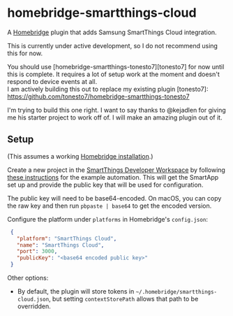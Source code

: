 # homebridge-smartthings-cloud

A [Homebridge](https://homebridge.io) plugin that adds Samsung SmartThings
Cloud integration.

This is currently under active development, so I do not recommend using this for
now. 

You should use [homebridge-smartthings-tonesto7][tonesto7] for now until this is complete. 
It requires a lot of setup work at the moment and doesn't respond to device events at all.  
I am actively building this out to replace my existing plugin [tonesto7]: https://github.com/tonesto7/homebridge-smartthings-tonesto7

I'm trying to build this one right.  I want to say thanks to @kejadlen for giving me his starter project to work off of.   I will make an amazing plugin out of it. 


## Setup

(This assumes a working [Homebridge installation][installation].)

Create a new project in the [SmartThings Developer Workspace][workspace] by
following [these instructions][instructions] for the example automation.  This
will get the SmartApp set up and provide the public key that will be used for
configuration.

The public key will need to be base64-encoded. On macOS, you can copy the raw
key and then run `pbpaste | base64` to get the encoded version.

Configure the platform under `platforms` in Homebridge's `config.json`:

```json
 {
   "platform": "SmartThings Cloud",
   "name": "SmartThings Cloud",
   "port": 3000,
   "publicKey": "<base64 encoded public key>"
 }
```

Other options:

- By default, the plugin will store tokens in
  `~/.homebridge/smartthings-cloud.json`, but setting `contextStorePath` allows
  that path to be overridden.

[installation]: https://github.com/nfarina/homebridge#installation
[workspace]: https://smartthings.developer.samsung.com/workspace/projects
[instructions]: https://github.com/SmartThingsCommunity/weather-color-light-smartapp-nodejs#steps
